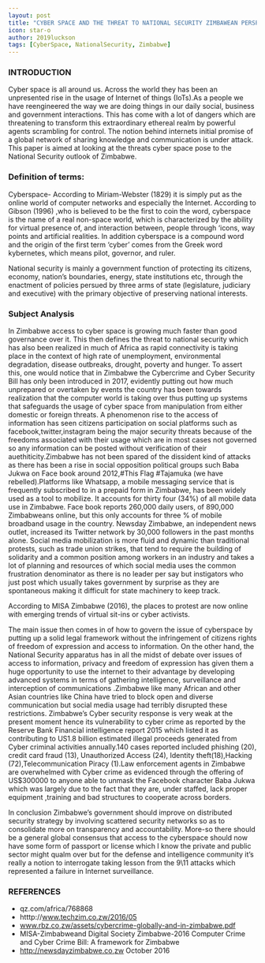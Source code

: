 ```yaml
---
layout: post
title: "CYBER SPACE AND THE THREAT TO NATIONAL SECURITY ZIMBAWEAN PERSPECTIVE"
icon: star-o
author: 2019luckson
tags: [CyberSpace, NationalSecurity, Zimbabwe]
---
```


### INTRODUCTION

Cyber space is all around us. Across the world they has been an unpresented rise in the usage of Internet of things (IoTs).As a people we have reengineered the way we are doing things in our daily social, business and government interactions. This has come with a lot of dangers which are threatening to transform this extraordinary ethereal realm by powerful agents scrambling for control. The notion behind internets initial promise of a global network of sharing knowledge and communication is under attack. This paper is aimed at looking at the threats cyber space pose to the National Security outlook of Zimbabwe.

### Definition of terms:

Cyberspace- According to Miriam-Webster (1829) it is simply put as the online world of computer networks and especially the Internet.
According to Gibson (1996) ,who is believed to be the first to coin the word, cyberspace is the name of a real non-space world, which is characterized by the ability for virtual presence of, and interaction between, people through ‘icons, way points and artificial realities.
In addition cyberspace is a compound word and the origin of the first term ‘cyber’ comes from the Greek word kybernetes, which means pilot, governor, and ruler.

National security is mainly a government function of protecting its citizens, economy, nation’s boundaries, energy, state institutions etc, through the enactment of policies persued by three arms of state (legislature, judiciary and executive) with the primary objective of preserving national interests.

### Subject Analysis

In Zimbabwe access to cyber space is growing much faster than good governance over it. This then defines the threat to national security which has also been realized in much of Africa as rapid connectivity is taking place in the context of high rate of unemployment, environmental degradation, disease outbreaks, drought, poverty and hunger. To assert this, one would notice that in Zimbabwe the Cybercrime and Cyber Security Bill has only been introduced in 2017, evidently putting out how much unprepared or overtaken by events the country has been towards realization that the computer world is taking over thus putting up systems that safeguards the usage of cyber space from manipulation from either domestic or foreign threats.
A phenomenon rise to the access of information has seen citizens participation on social platforms such as facebook,twitter,instagram being the major security threats because of the freedoms associated with their usage which are in most cases not governed so any information can be posted without verification of their auethiticity.Zimbabwe has not been spared of the dissident kind of attacks as there has been a rise in social opposition political groups such Baba Jukwa on Face book around 2012,#This Flag #Tajamuka (we have rebelled).Platforms like Whatsapp, a mobile messaging service that is frequently subscribed to in a prepaid form in Zimbabwe, has been widely used as a tool to mobilize. It accounts for thirty four (34%) of all mobile data use in Zimbabwe. Face book reports 260,000 daily users, of 890,000 Zimbabweans online, but this only accounts for three % of mobile broadband usage in the country. Newsday Zimbabwe, an independent news outlet, increased its Twitter network by 30,000 followers in the past months alone. Social media mobilization is more fluid and dynamic than traditional protests, such as trade union strikes, that tend to require the building of solidarity and a common position among workers in an industry and takes a lot of planning and resources of which social media uses the common frustration denominator as there is no leader per say but instigators who just post which usually takes government by surprise as they are spontaneous making it difficult for state machinery to keep track.

According to MISA Zimbabwe (2016), the places to protest are now online with emerging trends of virtual sit-ins or cyber activists.

The main issue then comes in of how to govern the issue of cyberspace by putting up a solid legal framework without the infringement of citizens rights of freedom of expression and access to information. On the other hand, the National Security apparatus has in all the midst of debate over issues of access to information, privacy and freedom of expression has given them a huge opportunity to use the internet to their advantage by developing advanced systems in terms of gathering intelligence, surveillance and interception of communications .Zimbabwe like many  African and other Asian  countries like China have tried to block open and diverse communication but social media usage had terribly disrupted these restrictions.
Zimbabwe’s Cyber security response is very weak at the present moment hence its vulnerability to cyber crime as reported by the Reserve Bank Financial intelligence report 2015 which listed it as contributing to US1.8 billion estimated illegal proceeds generated from Cyber criminal activities annually.140 cases reported included phishing (20), credit card fraud (13), Unauthorized Access (24), Identity theft(18),Hacking (72),Telecommunication Piracy (1).Law enforcement agents in Zimbabwe are overwhelmed with Cyber crime as evidenced through the offering of US$300000 to anyone able to unmask the Facebook character Baba Jukwa which was largely due to the fact that they are, under staffed, lack proper equipment ,training and bad structures to cooperate across borders.

In conclusion Zimbabwe’s government should improve on distributed security strategy by involving scattered security networks so as to consolidate more on transparency and accountability. More-so there should be a general global consensus  that access to the cyberspace should now have some form of passport or license which I know the private and public sector might qualm over but for the defense and intelligence community it’s really a notion to interrogate taking lesson from the 9\11 attacks which represented a failure in Internet surveillance.

### REFERENCES

* qz.com/africa/768868
* htttp://www.techzim.co.zw/2016/05
* www.rbz.co,zw/assets/cybercrime-globally-and-in-zimbabwe.pdf
* MISA-Zimbabweand Digital Society Zimbabwe-2016 Computer Crime and Cyber Crime Bill: A framework for Zimbabwe
* http://newsdayzimbabwe.co,zw October 2016
